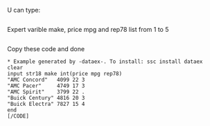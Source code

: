 U can type:
```sysuse auto, clear
```

Expert varible make, price mpg and rep78 list from 1 to 5
```dataex make price mpg rep78 in 1/5
```

Copy these code and done
```[CODE]
* Example generated by -dataex-. To install: ssc install dataex
clear
input str18 make int(price mpg rep78)
"AMC Concord"   4099 22 3
"AMC Pacer"     4749 17 3
"AMC Spirit"    3799 22 .
"Buick Century" 4816 20 3
"Buick Electra" 7827 15 4
end
[/CODE]
```



